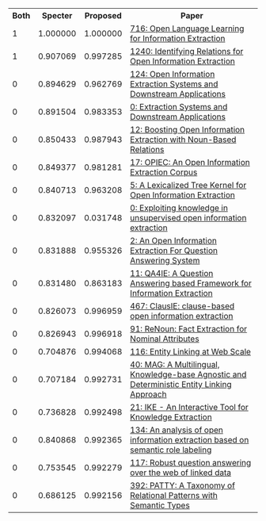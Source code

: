<html><table><tr>
<th>Both</th>
<th>Specter</th>
<th>Proposed</th>
<th>Paper</th>
</tr>
<tr>
<td>1</td>
<td>1.000000</td>
<td>1.000000</td>
<td><a href="https://www.semanticscholar.org/paper/8ad0e78a9619c50bcb3cae4a589ec9a5d38c437c">716: Open Language Learning for Information Extraction</a></td>
</tr>
<tr>
<td>1</td>
<td>0.907069</td>
<td>0.997285</td>
<td><a href="https://www.semanticscholar.org/paper/d4b651d6a904f69f8fa1dcad4ebe972296af3a9a">1240: Identifying Relations for Open Information Extraction</a></td>
</tr>
<tr>
<td>0</td>
<td>0.894629</td>
<td>0.962769</td>
<td><a href="https://www.semanticscholar.org/paper/5873b77b3d784d9e1ea7447ddcaaa5388f16a4d4">124: Open Information Extraction Systems and Downstream Applications</a></td>
</tr>
<tr>
<td>0</td>
<td>0.891504</td>
<td>0.983353</td>
<td><a href="https://www.semanticscholar.org/paper/51104ff136cd62f989919c390075e30e2f3b9e21">0: Extraction Systems and Downstream Applications</a></td>
</tr>
<tr>
<td>0</td>
<td>0.850433</td>
<td>0.987943</td>
<td><a href="https://www.semanticscholar.org/paper/570cce7b24c51f75da091b515baddce567128680">12: Boosting Open Information Extraction with Noun-Based Relations</a></td>
</tr>
<tr>
<td>0</td>
<td>0.849377</td>
<td>0.981281</td>
<td><a href="https://www.semanticscholar.org/paper/3c1e46a8e262af64492f71c25e40d2fe86589c88">17: OPIEC: An Open Information Extraction Corpus</a></td>
</tr>
<tr>
<td>0</td>
<td>0.840713</td>
<td>0.963208</td>
<td><a href="https://www.semanticscholar.org/paper/6d1817c05cc494e61e0e0b6dd553f6e4337db366">5: A Lexicalized Tree Kernel for Open Information Extraction</a></td>
</tr>
<tr>
<td>0</td>
<td>0.832097</td>
<td>0.031748</td>
<td><a href="https://www.semanticscholar.org/paper/10f849bc8237a6044d7d72326edc117d5b6f057c">0: Exploiting knowledge in unsupervised open information extraction</a></td>
</tr>
<tr>
<td>0</td>
<td>0.831888</td>
<td>0.955326</td>
<td><a href="https://www.semanticscholar.org/paper/1f6889bc3ff9a4bcdbcf2bf374d2125ef8a6ff57">2: An Open Information Extraction For Question Answering System</a></td>
</tr>
<tr>
<td>0</td>
<td>0.831480</td>
<td>0.863183</td>
<td><a href="https://www.semanticscholar.org/paper/4a19211e077bc4ada685854245ba9fab381cbb06">11: QA4IE: A Question Answering based Framework for Information Extraction</a></td>
</tr>
<tr>
<td>0</td>
<td>0.826073</td>
<td>0.996959</td>
<td><a href="https://www.semanticscholar.org/paper/406f6caa0b091cd9305d69b58e075765728b3802">467: ClausIE: clause-based open information extraction</a></td>
</tr>
<tr>
<td>0</td>
<td>0.826943</td>
<td>0.996918</td>
<td><a href="https://www.semanticscholar.org/paper/3fe192aacbcadb46a8cf8286a24280f2a4aec958">91: ReNoun: Fact Extraction for Nominal Attributes</a></td>
</tr>
<tr>
<td>0</td>
<td>0.704876</td>
<td>0.994068</td>
<td><a href="https://www.semanticscholar.org/paper/c5c08e6dec3bf8a036607593e11e389697e03f45">116: Entity Linking at Web Scale</a></td>
</tr>
<tr>
<td>0</td>
<td>0.707184</td>
<td>0.992731</td>
<td><a href="https://www.semanticscholar.org/paper/425d6a85bc0b81c6e288480f5c6f5dddba0f1089">40: MAG: A Multilingual, Knowledge-base Agnostic and Deterministic Entity Linking Approach</a></td>
</tr>
<tr>
<td>0</td>
<td>0.736828</td>
<td>0.992498</td>
<td><a href="https://www.semanticscholar.org/paper/b5930cecac0a64e2b1f2bc25f41b09bd949f7cea">21: IKE - An Interactive Tool for Knowledge Extraction</a></td>
</tr>
<tr>
<td>0</td>
<td>0.840868</td>
<td>0.992365</td>
<td><a href="https://www.semanticscholar.org/paper/30d226088c4f00b24ded6367757ad88320cc40aa">134: An analysis of open information extraction based on semantic role labeling</a></td>
</tr>
<tr>
<td>0</td>
<td>0.753545</td>
<td>0.992279</td>
<td><a href="https://www.semanticscholar.org/paper/fb1a32a0c17c7a73fd246f51fea3e7a7e81c2fab">117: Robust question answering over the web of linked data</a></td>
</tr>
<tr>
<td>0</td>
<td>0.686125</td>
<td>0.992156</td>
<td><a href="https://www.semanticscholar.org/paper/b162c99873c929447bb7ff48d454867aa83f375c">392: PATTY: A Taxonomy of Relational Patterns with Semantic Types</a></td>
</tr>
</table></html>
